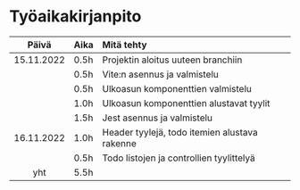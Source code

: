 # Työaikakirjanpito

|   Päivä    | Aika | Mitä tehty                                    |
| :--------: | :--- | :-------------------------------------------- |
| 15.11.2022 | 0.5h | Projektin aloitus uuteen branchiin            |
|            | 0.5h | Vite:n asennus ja valmistelu                  |
|            | 0.5h | Ulkoasun komponenttien valmistelu             |
|            | 1.0h | Ulkoasun komponenttien alustavat tyylit       |
|            | 1.5h | Jest asennus ja valmistelu                    |
| 16.11.2022 | 1.0h | Header tyylejä, todo itemien alustava rakenne |
|            | 0.5h | Todo listojen ja controllien tyylittelyä      |
|    yht     | 5.5h |                                               |
